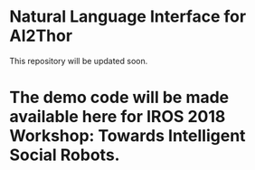 # Natural Language Interface for AI2Thor
This repository will be updated soon.

# The demo code will be made available here for IROS 2018 Workshop: Towards Intelligent Social Robots.
